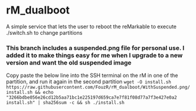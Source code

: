 # rM_dualboot
A simple service that lets the user to reboot the reMarkable to execute ./switch.sh to change partitions

### This branch includes a suspended.png file for personal use. I added it to make things easy for me when I upgrade to a new version and want the old suspended image
Copy paste the below line into the SSH terminal on the rM in one of the partition, and run it again in the second partition
`wget -O install.sh https://raw.githubusercontent.com/FouzR/rM_dualboot/WithSuspended.png/install.sh && echo "3266bdbe056e26cd12b5aa71bc1e225197d659ca7e7f81f08d77a7f3e427e0a2 install.sh" | sha256sum -c && sh ./install.sh`


